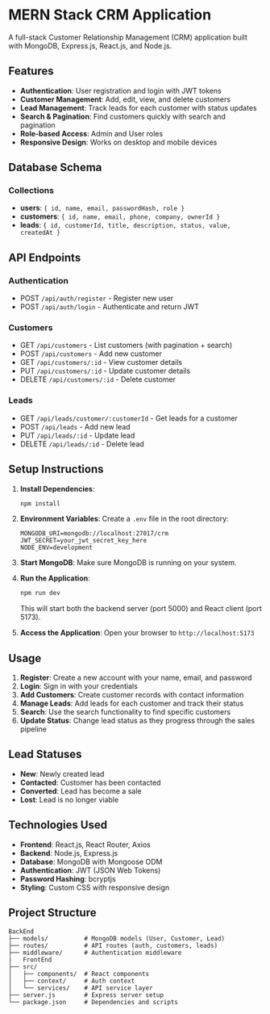 # MERN Stack CRM Application

A full-stack Customer Relationship Management (CRM) application built with MongoDB, Express.js, React.js, and Node.js.

## Features

- **Authentication**: User registration and login with JWT tokens
- **Customer Management**: Add, edit, view, and delete customers
- **Lead Management**: Track leads for each customer with status updates
- **Search & Pagination**: Find customers quickly with search and pagination
- **Role-based Access**: Admin and User roles
- **Responsive Design**: Works on desktop and mobile devices

## Database Schema

### Collections

- **users**: `{ id, name, email, passwordHash, role }`
- **customers**: `{ id, name, email, phone, company, ownerId }`
- **leads**: `{ id, customerId, title, description, status, value, createdAt }`

## API Endpoints

### Authentication
- POST `/api/auth/register` - Register new user
- POST `/api/auth/login` - Authenticate and return JWT

### Customers
- GET `/api/customers` - List customers (with pagination + search)
- POST `/api/customers` - Add new customer
- GET `/api/customers/:id` - View customer details
- PUT `/api/customers/:id` - Update customer details
- DELETE `/api/customers/:id` - Delete customer

### Leads
- GET `/api/leads/customer/:customerId` - Get leads for a customer
- POST `/api/leads` - Add new lead
- PUT `/api/leads/:id` - Update lead
- DELETE `/api/leads/:id` - Delete lead

## Setup Instructions

1. **Install Dependencies**:
   ```bash
   npm install
   ```

2. **Environment Variables**:
   Create a `.env` file in the root directory:
   ```
   MONGODB_URI=mongodb://localhost:27017/crm
   JWT_SECRET=your_jwt_secret_key_here
   NODE_ENV=development
   ```

3. **Start MongoDB**:
   Make sure MongoDB is running on your system.

4. **Run the Application**:
   ```bash
   npm run dev
   ```
   This will start both the backend server (port 5000) and React client (port 5173).

5. **Access the Application**:
   Open your browser to `http://localhost:5173`

## Usage

1. **Register**: Create a new account with your name, email, and password
2. **Login**: Sign in with your credentials
3. **Add Customers**: Create customer records with contact information
4. **Manage Leads**: Add leads for each customer and track their status
5. **Search**: Use the search functionality to find specific customers
6. **Update Status**: Change lead status as they progress through the sales pipeline

## Lead Statuses

- **New**: Newly created lead
- **Contacted**: Customer has been contacted
- **Converted**: Lead has become a sale
- **Lost**: Lead is no longer viable

## Technologies Used

- **Frontend**: React.js, React Router, Axios
- **Backend**: Node.js, Express.js
- **Database**: MongoDB with Mongoose ODM
- **Authentication**: JWT (JSON Web Tokens)
- **Password Hashing**: bcryptjs
- **Styling**: Custom CSS with responsive design

## Project Structure

```
BackEnd
├── models/          # MongoDB models (User, Customer, Lead)
├── routes/          # API routes (auth, customers, leads)
├── middleware/      # Authentication middleware
|   FrontEnd
├── src/              
│   ├── components/  # React components
│   ├── context/     # Auth context
│   └── services/    # API service layer
├── server.js        # Express server setup
└── package.json     # Dependencies and scripts
```
